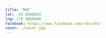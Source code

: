 ```yaml
---
title: 'RdC'
lat: -45.8689824
lng: 170.5069688
facebook: https://www.facebook.com/rdccafe/
cover: ./cover.jpg
---
```

